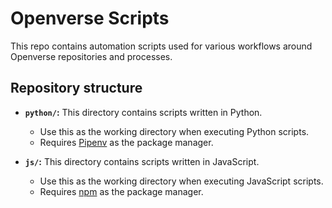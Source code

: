 # Openverse Scripts

This repo contains automation scripts used for various workflows around 
Openverse repositories and processes.

## Repository structure

- **`python/`:** This directory contains scripts written in Python.  
  - Use this as the working directory when executing Python scripts.
  - Requires [Pipenv](https://pipenv.pypa.io) as the package manager.
  
- **`js/`:** This directory contains scripts written in JavaScript.  
  - Use this as the working directory when executing JavaScript scripts.
  - Requires [npm](https://www.npmjs.com) as the package manager.